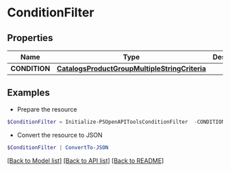 # ConditionFilter
## Properties

Name | Type | Description | Notes
------------ | ------------- | ------------- | -------------
**CONDITION** | [**CatalogsProductGroupMultipleStringCriteria**](.md) |  | 

## Examples

- Prepare the resource
```powershell
$ConditionFilter = Initialize-PSOpenAPIToolsConditionFilter  -CONDITION null
```

- Convert the resource to JSON
```powershell
$ConditionFilter | ConvertTo-JSON
```

[[Back to Model list]](../README.md#documentation-for-models) [[Back to API list]](../README.md#documentation-for-api-endpoints) [[Back to README]](../README.md)

